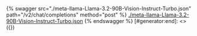 [#generator:start]: <> ({ "template": "openapi" })
{% swagger src="./meta-llama-Llama-3.2-90B-Vision-Instruct-Turbo.json" path="/v2/chat/completions" method="post" %}
[./meta-llama-Llama-3.2-90B-Vision-Instruct-Turbo.json](./meta-llama-Llama-3.2-90B-Vision-Instruct-Turbo.json)
{% endswagger %}
[#generator:end]: <> ({})